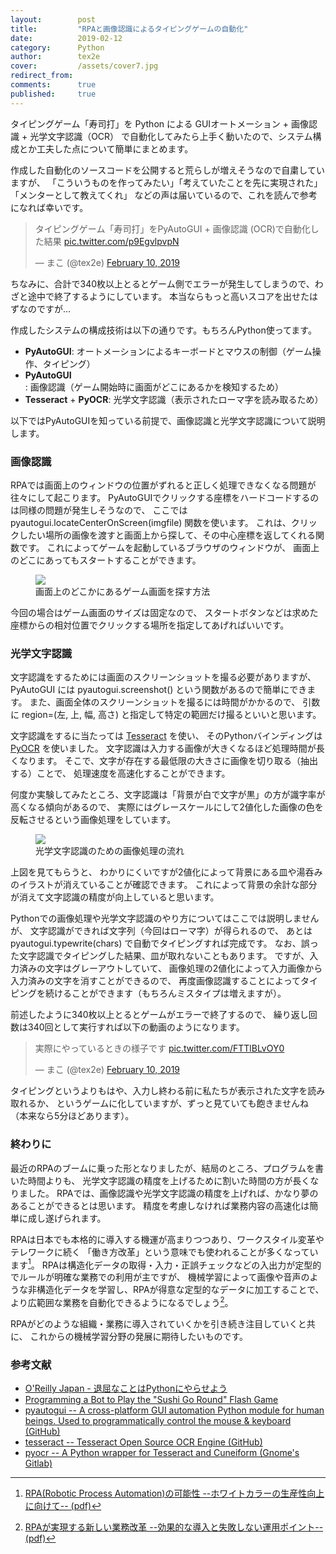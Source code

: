 ```yaml
---
layout:        post
title:         "RPAと画像認識によるタイピングゲームの自動化"
date:          2019-02-12
category:      Python
author:        tex2e
cover:         /assets/cover7.jpg
redirect_from:
comments:      true
published:     true
---
```


タイピングゲーム「寿司打」を Python による GUIオートメーション + 画像認識 + 光学文字認識（OCR）
で自動化してみたら上手く動いたので、システム構成とか工夫した点について簡単にまとめます。

作成した自動化のソースコードを公開すると荒らしが増えそうなので自粛していますが、
「こういうものを作ってみたい」「考えていたことを先に実現された」「メンターとして教えてくれ」
などの声は届いているので、これを読んで参考になれば幸いです。

<blockquote class="twitter-tweet tw-align-center" data-lang="en"><p lang="ja" dir="ltr">タイピングゲーム「寿司打」をPyAutoGUI + 画像認識 (OCR)で自動化した結果 <a href="https://t.co/p9EgvlpvpN">pic.twitter.com/p9EgvlpvpN</a></p>&mdash; まこ (@tex2e) <a href="https://twitter.com/tex2e/status/1094515194926002177?ref_src=twsrc%5Etfw">February 10, 2019</a></blockquote>
<script async src="https://platform.twitter.com/widgets.js" charset="utf-8"></script>

ちなみに、合計で340枚以上とるとゲーム側でエラーが発生してしまうので、わざと途中で終了するようにしています。
本当ならもっと高いスコアを出せたはずなのですが...

作成したシステムの構成技術は以下の通りです。もちろんPython使ってます。

- **PyAutoGUI**: オートメーションによるキーボードとマウスの制御（ゲーム操作、タイピング）
- **PyAutoGUI**: 画像認識（ゲーム開始時に画面がどこにあるかを検知するため）
- **Tesseract** + **PyOCR**: 光学文字認識（表示されたローマ字を読み取るため）

以下ではPyAutoGUIを知っている前提で、画像認識と光学文字認識について説明します。


### 画像認識

RPAでは画面上のウィンドウの位置がずれると正しく処理できなくなる問題が往々にして起こります。
PyAutoGUIでクリックする座標をハードコードするのは同様の問題が発生しそうなので、
ここでは pyautogui.locateCenterOnScreen(imgfile) 関数を使います。
これは、クリックしたい場所の画像を渡すと画面上から探して、その中心座標を返してくれる関数です。
これによってゲームを起動しているブラウザのウィンドウが、
画面上のどこにあってもスタートすることができます。

<figure>
<img src="{{ site.baseurl }}/media/post/sushiDA/python-auto-SushiDA-1.png" />
<figcaption>画面上のどこかにあるゲーム画面を探す方法</figcaption>
</figure>

今回の場合はゲーム画面のサイズは固定なので、
スタートボタンなどは求めた座標からの相対位置でクリックする場所を指定してあげればいいです。


### 光学文字認識

文字認識をするためには画面のスクリーンショットを撮る必要がありますが、
PyAutoGUI には pyautogui.screenshot() という関数があるので簡単にできます。
また、画面全体のスクリーンショットを撮るには時間がかかるので、
引数に region=(左, 上, 幅, 高さ) と指定して特定の範囲だけ撮るといいと思います。

文字認識をするに当たっては
[Tesseract](https://github.com/tesseract-ocr/tesseract) を使い、
そのPythonバインディングは
[PyOCR](https://gitlab.gnome.org/World/OpenPaperwork/pyocr) を使いました。
文字認識は入力する画像が大きくなるほど処理時間が長くなります。
そこで、文字が存在する最低限の大きさに画像を切り取る（抽出する）ことで、
処理速度を高速化することができます。

何度か実験してみたところ、文字認識は「背景が白で文字が黒」の方が識字率が高くなる傾向があるので、
実際にはグレースケールにして2値化した画像の色を反転させるという画像処理をしています。

<figure>
<img src="{{ site.baseurl }}/media/post/sushiDA/python-auto-SushiDA-2.png" />
<figcaption>光学文字認識のための画像処理の流れ</figcaption>
</figure>

上図を見てもらうと、
わかりにくいですが2値化によって背景にある皿や湯呑みのイラストが消えていることが確認できます。
これによって背景の余計な部分が消えて文字認識の精度が向上していると思います。

Pythonでの画像処理や光学文字認識のやり方についてはここでは説明しませんが、
文字認識ができれば文字列（今回はローマ字）が得られるので、
あとは pyautogui.typewrite(chars) で自動でタイピングすれば完成です。
なお、誤った文字認識でタイピングした結果、皿が取れないこともあります。
ですが、入力済みの文字はグレーアウトしていて、
画像処理の2値化によって入力画像から入力済みの文字を消すことができるので、
再度画像認識することによってタイピングを続けることができます（もちろんミスタイプは増えますが）。

前述したように340枚以上とるとゲームがエラーで終了するので、
繰り返し回数は340回として実行すれば以下の動画のようになります。

<blockquote class="twitter-tweet tw-align-center" data-conversation="none" data-lang="en"><p lang="ja" dir="ltr">実際にやっているときの様子です <a href="https://t.co/FTTlBLvOY0">pic.twitter.com/FTTlBLvOY0</a></p>&mdash; まこ (@tex2e) <a href="https://twitter.com/tex2e/status/1094524783708987392?ref_src=twsrc%5Etfw">February 10, 2019</a></blockquote>
<script async src="https://platform.twitter.com/widgets.js" charset="utf-8"></script>

タイピングというよりもはや、入力し終わる前に私たちが表示された文字を読み取れるか、
というゲームに化していますが、ずっと見ていても飽きませんね（本来なら5分ほどあります）。


### 終わりに

最近のRPAのブームに乗った形となりましたが、結局のところ、プログラムを書いた時間よりも、
光学文字認識の精度を上げるために割いた時間の方が長くなりました。
RPAでは、画像認識や光学文字認識の精度を上げれば、かなり夢のあることができるとは思います。
精度を考慮しなければ業務内容の高速化は簡単に成し遂げられます。

RPAは日本でも本格的に導入する機運が高まりつつあり、ワークスタイル変革やテレワークに続く
「働き方改革」という意味でも使われることが多くなっています[^RPA]。
RPAは構造化データの取得・入力・正誤チェックなどの入出力が定型的でルールが明確な業務での利用が主ですが、
機械学習によって画像や音声のような非構造化データを学習し、RPAが得意な定型的なデータに加工することで、
より広範囲な業務を自動化できるようになるでしょう[^RPA2]。

RPAがどのような組織・業務に導入されていくかを引き続き注目していくと共に、
これからの機械学習分野の発展に期待したいものです。

[^RPA]: [RPA(Robotic Process Automation)の可能性 --ホワイトカラーの生産性向上に向けて-- (pdf)](https://www.jstage.jst.go.jp/article/jasmin/2017s/0/2017s_201/_pdf/-char/ja)
[^RPA2]: [RPAが実現する新しい業務改革 --効果的な導入と失敗しない運用ポイント-- (pdf)](https://www.nri.com/-/media/Corporate/jp/Files/PDF/knowledge/publication/it_solution/2017/10/ITSF171003.pdf)


### 参考文献

- [O'Reilly Japan - 退屈なことはPythonにやらせよう](https://www.oreilly.co.jp/books/9784873117782/)
- [Programming a Bot to Play the "Sushi Go Round" Flash Game](https://inventwithpython.com/blog/2014/12/17/programming-a-bot-to-play-the-sushi-go-round-flash-game/)
- [pyautogui -- A cross-platform GUI automation Python module for human beings. Used to programmatically control the mouse & keyboard (GitHub)](https://github.com/asweigart/pyautogui)
- [tesseract -- Tesseract Open Source OCR Engine (GitHub)](https://github.com/tesseract-ocr/tesseract)
- [pyocr -- A Python wrapper for Tesseract and Cuneiform (Gnome's Gitlab)](https://gitlab.gnome.org/World/OpenPaperwork/pyocr)
